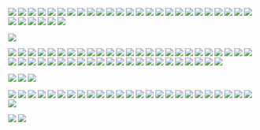 <!-- This file seems to be needed to ensure images with <img> tags show properly -->

![](/images/posts/cognition-and-learning/certs/CFI-certificate-AF.jpg)
![](/images/posts/cognition-and-learning/certs/CFI-certificate-APS.jpg)
![](/images/posts/cognition-and-learning/certs/CFI-certificate-CFF.jpg)
![](/images/posts/cognition-and-learning/certs/CFI-certificate-FAF.jpg)
![](/images/posts/cognition-and-learning/certs/CFI-certificate-I3SM.jpg)
![](/images/posts/cognition-and-learning/certs/CFI-certificate-IBV.jpg)
![](/images/posts/cognition-and-learning/certs/CFI-certificate-MFP.jpg)
![](/images/posts/cognition-and-learning/certs/CFI-certificate-OM.jpg)
![](/images/posts/cognition-and-learning/certs/CFI-certificate-RFS.jpg)
![](/images/posts/cognition-and-learning/certs/CFI-certificate-DVM.jpg)
![](/images/posts/cognition-and-learning/certs/CFI-certificate-CVA.jpg)
![](/images/posts/cognition-and-learning/certs/CFI-certificate-3SM.jpg)
![](/images/posts/cognition-and-learning/certs/CFI-certificate-BaF.jpg)
![](/images/posts/cognition-and-learning/certs/CFI-certificate-FPAMCFF.jpg)
![](/images/posts/cognition-and-learning/certs/CFI-certificate-SSA.jpg)
![](/images/posts/cognition-and-learning/certs/CFI-certificate-DDV.jpg)
![](/images/posts/cognition-and-learning/certs/CFI-certificate-PE.jpg)
![](/images/posts/cognition-and-learning/certs/CFI-certificate-PPP.jpg)
![](/images/posts/cognition-and-learning/certs/CFI-certificate-PBIF.jpg)
![](/images/posts/cognition-and-learning/certs/CFI-certificate-PQF.jpg)
![](/images/posts/cognition-and-learning/certs/CFI-certificate-PQFCS.jpg)
![](/images/posts/cognition-and-learning/certs/CFI-certificate-PPF.jpg)
![](/images/posts/cognition-and-learning/certs/CFI-certificate-AM.jpg)
![](/images/posts/cognition-and-learning/certs/CFI-certificate-EBP.jpg)
![](/images/posts/cognition-and-learning/certs/CFI-certificate-CBS.jpg)
![](/images/posts/cognition-and-learning/certs/CFI-certificate-RESFM.jpg)
![](/images/posts/cognition-and-learning/certs/CFI-certificate-AGDBR.jpg)
![](/images/posts/cognition-and-learning/certs/CFI-certificate-FMVA.jpg)
![](/images/posts/cognition-and-learning/certs/CFI-certificate-SQLF.jpg)
![](/images/posts/cognition-and-learning/certs/CFI-certificate-CDAE.jpg)
![](/images/posts/cognition-and-learning/certs/365f-wdwif.jpg)

![](/images/posts/cognition-and-learning/certs/certificate-of-completion-for-product-strategy-microcertification.jpg)

![](/images/posts/cognition-and-learning/certs/kaggle-itml.jpg)
![](/images/posts/cognition-and-learning/certs/kaggle-iml.jpg)
![](/images/posts/cognition-and-learning/certs/kaggle-ts.jpg)
![](/images/posts/cognition-and-learning/certs/kaggle-pandas.jpg)
![](/images/posts/cognition-and-learning/certs/kaggle-dc.jpg)
![](/images/posts/cognition-and-learning/certs/365ds-itdads.jpg)
![](/images/posts/cognition-and-learning/certs/365ds-tsawp.jpg)
![](/images/posts/cognition-and-learning/certs/365ds-mlip.jpg)
![](/images/posts/cognition-and-learning/certs/365ds-dlwtf2.jpg)
![](/images/posts/cognition-and-learning/certs/365ds-dcpp.jpg)
![](/images/posts/cognition-and-learning/certs/365ds-dpwn.jpg)
![](/images/posts/cognition-and-learning/certs/365ds-stats.jpg)
![](/images/posts/cognition-and-learning/certs/365ds-prob.jpg)
![](/images/posts/cognition-and-learning/certs/365ds-maths.jpg)
![](/images/posts/cognition-and-learning/certs/365ds-ppb.jpg)
![](/images/posts/cognition-and-learning/certs/365ds-sql.jpg)
![](/images/posts/cognition-and-learning/certs/365ds-mlpaz.jpg)
![](/images/posts/cognition-and-learning/certs/365ds-mlaaz.jpg)
![](/images/posts/cognition-and-learning/certs/365ds-mlknn.jpg)
![](/images/posts/cognition-and-learning/certs/365ds-mlddbacw.jpg)
![](/images/posts/cognition-and-learning/certs/365ds-caip.jpg)
![](/images/posts/cognition-and-learning/certs/365ds-ite.jpg)
![](/images/posts/cognition-and-learning/certs/365ds-itp.jpg)
![](/images/posts/cognition-and-learning/certs/365ds-cdvc.jpg)
![](/images/posts/cognition-and-learning/certs/365ds-dact.jpg)
![](/images/posts/cognition-and-learning/certs/365ds-dsct.jpg)
![](/images/posts/cognition-and-learning/certs/365ds-ds.jpg)
![](/images/posts/cognition-and-learning/certs/365ds-dl.jpg)
![](/images/posts/cognition-and-learning/certs/365ds-itai.jpg)
![](/images/posts/cognition-and-learning/certs/365ds-itnfa.jpg)
![](/images/posts/cognition-and-learning/certs/365ds-itllms.jpg)
![](/images/posts/cognition-and-learning/certs/365ds-bcawoal.jpg)
![](/images/posts/cognition-and-learning/certs/365ds-itvdwp.jpg)
![](/images/posts/cognition-and-learning/certs/365ds-leipwsao.jpg)
![](/images/posts/cognition-and-learning/certs/365ds-aafbs.jpg)
![](/images/posts/cognition-and-learning/certs/365ds-cnnwtf.jpg)
![](/images/posts/cognition-and-learning/certs/365ds-aiect.jpg)
![](/images/posts/cognition-and-learning/certs/365ds-mffml.jpg)
![](/images/posts/cognition-and-learning/certs/365ds-tlads.jpg)
![](/images/posts/cognition-and-learning/certs/365ds-mlwnb.jpg)
![](/images/posts/cognition-and-learning/certs/365ds-mlwdtarf.jpg)
![](/images/posts/cognition-and-learning/certs/365ds-mlwsvm.jpg)
![](/images/posts/cognition-and-learning/certs/365ds-ithf.jpg)
![](/images/posts/cognition-and-learning/certs/365ds-mlsct.jpg)
![](/images/posts/cognition-and-learning/certs/365ds-cfds.jpg)
![](/images/posts/cognition-and-learning/certs/dbt-fundamentals.png)
![](/images/posts/cognition-and-learning/certs/lsql-cert-28F16A-02-2025.jpg)

![](/images/posts/cognition-and-learning/certs/cybrary-cert-soc-analyst-level-1.jpg)
![](/images/posts/cognition-and-learning/certs/cybrary-cert-network-engineer.jpg)
![](/images/posts/cognition-and-learning/certs/cybrary-cert-system-administrator.jpg)

![](/images/posts/cognition-and-learning/certs/CISA-ICS-100W.jpg)
![](/images/posts/cognition-and-learning/certs/CISA-ICS-210W-01.jpg)
![](/images/posts/cognition-and-learning/certs/CISA-ICS-210W-02.jpg)
![](/images/posts/cognition-and-learning/certs/CISA-ICS-210W-03.jpg)
![](/images/posts/cognition-and-learning/certs/CISA-ICS-210W-04.jpg)
![](/images/posts/cognition-and-learning/certs/CISA-ICS-210W-05.jpg)
![](/images/posts/cognition-and-learning/certs/CISA-ICS-210W-06.jpg)
![](/images/posts/cognition-and-learning/certs/CISA-ICS-210W-07.jpg)
![](/images/posts/cognition-and-learning/certs/CISA-ICS-210W-08.jpg)
![](/images/posts/cognition-and-learning/certs/CISA-ICS-210W-09.jpg)
![](/images/posts/cognition-and-learning/certs/CISA-ICS-210W-10.jpg)
![](/images/posts/cognition-and-learning/certs/CISA-ICS-210W-11.jpg)
![](/images/posts/cognition-and-learning/certs/CISA-ICS-301V.jpg)
![](/images/posts/cognition-and-learning/certs/CISA-ICS-401V.jpg)
![](/images/posts/cognition-and-learning/certs/CISA-ICSJWG-01.jpg)
![](/images/posts/cognition-and-learning/certs/CISA-ICSJWG-02.jpg)
![](/images/posts/cognition-and-learning/certs/CISA-ICSJWG-03.jpg)
![](/images/posts/cognition-and-learning/certs/CISA-ICSJWG-04.jpg)
![](/images/posts/cognition-and-learning/certs/CISA-ICSJWG-05.jpg)
![](/images/posts/cognition-and-learning/certs/CISA-ICSJWG-06.jpg)
![](/images/posts/cognition-and-learning/certs/CISA-ICSJWG-07.jpg)
![](/images/posts/cognition-and-learning/certs/CISA-ICSJWG-08.jpg)
![](/images/posts/cognition-and-learning/certs/CISA-ICSJWG-09.jpg)
![](/images/posts/cognition-and-learning/certs/CISA-ICSJWG-10.jpg)
![](/images/posts/cognition-and-learning/certs/CISA-ICSJWG-11.jpg)
![](/images/posts/cognition-and-learning/certs/CISA-ICSJWG-12.jpg)

![](/images/site/me.jpg)
![](/images/site/degree.png)
